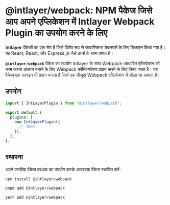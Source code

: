 # @intlayer/webpack: NPM पैकेज जिसे आप अपने एप्लिकेशन में Intlayer Webpack Plugin का उपयोग करने के लिए

**Intlayer** पैकेजों का एक सेट है जिसे विशेष रूप से जावास्क्रिप्ट डेवलपर्स के लिए डिज़ाइन किया गया है। यह React, React, और Express.js जैसे ढांचों के साथ संगत है।

**`@intlayer/webpack`** पैकेज का उपयोग Intlayer के साथ Webpack-आधारित एप्लिकेशन को काम करना आसान बनाने के लिए Webpack कॉन्फ़िगरेशन प्रदान करने के लिए किया जाता है। यह पैकेज एक प्लगइन भी प्रदान करता है जिसे एक मौजूदा Webpack एप्लिकेशन में जोड़ा जा सकता है।

## उपयोग

```ts
import { IntLayerPlugin } from "@intlayer/webpack";

export default {
  plugins: [
    new IntLayerPlugin({
      // विकल्प
    }),
  ],
};
```

## स्थापना

अपने पसंदीदा पैकेज प्रबंधक का उपयोग करके आवश्यक पैकेज स्थापित करें:

```bash packageManager="npm"
npm install @intlayer/webpack
```

```bash packageManager="pnpm"
pnpm add @intlayer/webpack
```

```bash packageManager="yarn"
yarn add @intlayer/webpack
```
